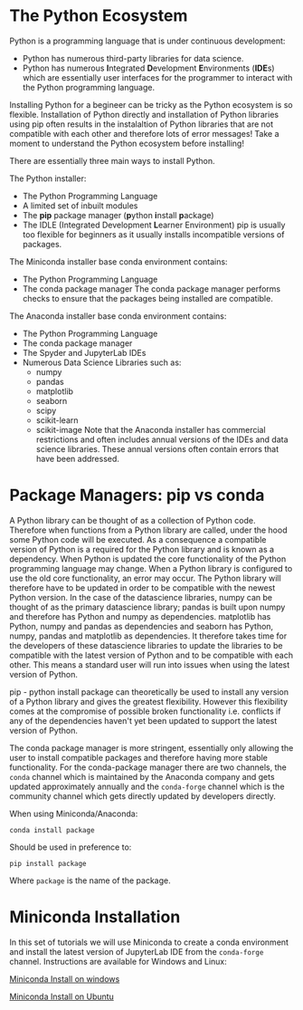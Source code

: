 # The Python Ecosystem

Python is a programming language that is under continuous development:
* Python has numerous third-party libraries for data science. 
* Python has numerous **I**ntegrated **D**evelopment **E**nvironments (**IDE**s) which are essentially user interfaces for the programmer to interact with the Python programming language. 

Installing Python for a begineer can be tricky as the Python ecosystem is so flexible. Installation of Python directly and installation of Python libraries using pip often results in the instalaltion of Python libraries that are not compatible with each other and therefore lots of error messages! Take a moment to understand the Python ecosystem before installing!

There are essentially three main ways to install Python.

The Python installer:
* The Python Programming Language
* A limited set of inbuilt modules 
* The **pip** package manager (**p**ython **i**nstall **p**ackage)
* The IDLE (Integrated Development **L**earner Environment)
pip is usually too flexible for beginners as it usually installs incompatible versions of packages.

The Miniconda installer base conda environment contains:
* The Python Programming Language
* The conda package manager
The conda package manager performs checks to ensure that the packages being installed are compatible.

The Anaconda installer base conda environment contains:
* The Python Programming Language
* The conda package manager
* The Spyder and JupyterLab IDEs
* Numerous Data Science Libraries such as:
    * numpy
    * pandas
    * matplotlib
    * seaborn
    * scipy
    * scikit-learn
    * scikit-image
Note that the Anaconda installer has commercial restrictions and often includes annual versions of the IDEs and data science libraries. These annual versions often contain errors that have been addressed.

# Package Managers: pip vs conda

A Python library can be thought of as a collection of Python code. Therefore when functions from a Python library are called, under the hood some Python code will be executed. As a consequence a compatible version of Python is a required for the Python library and is known as a dependency. When Python is updated the core functionality of the Python programming language may change. When a Python library is configured to use the old core functionality, an error may occur. The Python library will therefore have to be updated in order to be compatible with the newest Python version. In the case of the datascience libraries, numpy can be thought of as the primary datascience library; pandas is built upon numpy and therefore has Python and numpy as dependencies. matplotlib has Python, numpy and pandas as dependencies and seaborn has Python, numpy, pandas and matplotlib as dependencies. It therefore takes time for the developers of these datascience libraries to update the libraries to be compatible with the latest version of Python and to be compatible with each other. This means a standard user will run into issues when using the latest version of Python.

pip - python install package can theoretically be used to install any version of a Python library and gives the greatest flexibility. However this flexibility comes at the compromise of possible broken functionality i.e. conflicts if any of the dependencies haven't yet been updated to support the latest version of Python.

The conda package manager is more stringent, essentially only allowing the user to install compatible packages and therefore having more stable functionality. For the conda-package manager there are two channels, the ```conda``` channel which is maintained by the Anaconda company and gets updated approximately annually and the ```conda-forge``` channel which is the community channel which gets directly updated by developers directly. 

When using Miniconda/Anaconda:

```conda install package```

Should be used in preference to:

```pip install package```

Where ```package``` is the name of the package.

# Miniconda Installation

In this set of tutorials we will use Miniconda to create a conda environment and install the latest version of JupyterLab IDE from the ```conda-forge``` channel. Instructions are available for Windows and Linux:

[Miniconda Install on windows](./001_windows_install/)

[Miniconda Install on Ubuntu](./002_ubuntu_install/)



